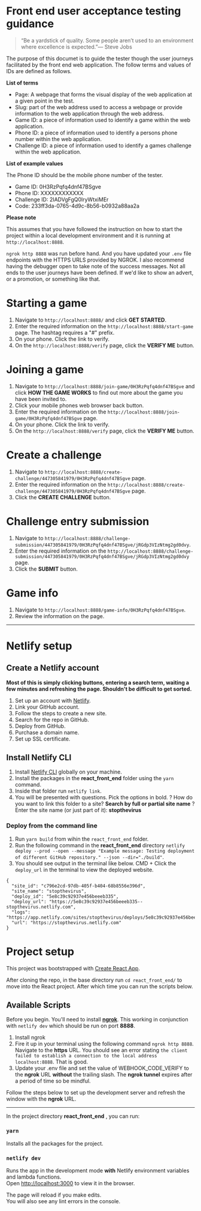 # Front end user acceptance testing guidance

> “Be a yardstick of quality. Some people aren’t used to an environment where excellence is expected.”— Steve Jobs

The purpose of this documet is to guide the tester though the user journeys facilitated by the front end web application. The follow terms and values of IDs are defined as follows.

**List of terms**

- Page: A webpage that forms the visual display of the web application at a given point in the test.
- Slug: part of the web address used to access a webpage or provide information to the web application through the web address.
- Game ID: a piece of information used to identify a game within the web application.
- Phone ID: a piece of information used to identify a persons phone number within the web application.
- Challenge ID: a piece of information used to identify a games challenge within the web application.

**List of example values**

The Phone ID should be the mobile phone number of the tester.

- Game ID: 0H3RzPqfq4dnf47BSgve
- Phone ID: XXXXXXXXXXXX
- Challenge ID: 2IADVgFgQ0lryWtxiMEr
- Code: 233ff3da-0765-4d9c-8b56-b0932a88aa2a

**Please note**

This assumes that you have followed the instruction on how to start the project within a local development environment and it is running at `http://localhost:8888`.

`ngrok http 8888` was run before hand. And you have updated your `.env` file endpoints with the HTTPS URLS provided by NGROK. I also recommend having the debugger open to take note of the success messages. Not all ends to the user journeys have been defined. If we'd like to show an advert, or a promotion, or something like that.

# Starting a game

1. Navigate to `http://localhost:8888/` and click **GET STARTED**.
2. Enter the required information on the `http://localhost:8888/start-game` page. The hashtag requires a "#" prefix.
3. On your phone. Click the link to verify.
4. On the `http://localhost:8888/verify` page, click the **VERIFY ME** button.

# Joining a game

1. Navigate to `http://localhost:8888/join-game/0H3RzPqfq4dnf47BSgve` and click **HOW THE GAME WORKS** to find out more about the game you have been invited to.
2. Click your mobile phones web browser back button.
3. Enter the required information on the `http://localhost:8888/join-game/0H3RzPqfq4dnf47BSgve` page.
4. On your phone. Click the link to verify.
5. On the `http://localhost:8888/verify` page, click the **VERIFY ME** button.

# Create a challenge

1. Navigate to `http://localhost:8888/create-challenge/447305841979/0H3RzPqfq4dnf47BSgve` page.
2. Enter the required information on the `http://localhost:8888/create-challenge/447305841979/0H3RzPqfq4dnf47BSgve` page.
3. Click the **CREATE CHALLENGE** button.

# Challenge entry submission

1. Navigate to `http://localhost:8888/challenge-submission/447305841979/0H3RzPqfq4dnf47BSgve/jRGdp3VIzNtmg2gd0dvy`.
2. Enter the required information on the `http://localhost:8888/challenge-submission/447305841979/0H3RzPqfq4dnf47BSgve/jRGdp3VIzNtmg2gd0dvy` page.
3. Click the **SUBMIT** button.

# Game info

1. Navigate to `http://localhost:8888/game-info/0H3RzPqfq4dnf47BSgve`.
2. Review the information on the page.

---

# Netlify setup

## Create a Netlify account

**Most of this is simply clicking buttons, entering a search term, waiting a few minutes and refreshing the page. Shouldn't be difficult to get sorted.**

1. Set up an account with [Netlify](www.netlify.com).
2. Link your GitHub account.
3. Follow the steps to create a new site.
4. Search for the repo in GitHub.
5. Deploy from GitHub.
6. Purchase a domain name.
7. Set up SSL certificate.

## Install Netlify CLI

1. Install [Netlify CLI](https://www.npmjs.com/package/netlify-cli) globally on your machine.
2. Install the packages in the **react_front_end** folder using the `yarn` command.
3. Inside that folder run `netlify link`.
4. You will be presented with questions. Pick the options in bold.
   ? How do you want to link this folder to a site? **Search by full or partial site name**
   ? Enter the site name (or just part of it): **stopthevirus**

### Deploy from the command line

1. Run `yarn build` from wihin the `react_front_end` folder.
2. Run the following command in the **react_front_end** directory `netlify deploy --prod --open --message "Example message: Testing deployment of different GitHub repository." --json --dir="./build"`.
3. You should see output in the terminal like below. CMD + Click the `deploy_url` in the terminal to view the deployed website.

```
{
  "site_id": "c796e2cd-97db-405f-b404-68b8556e396d",
  "site_name": "stopthevirus",
  "deploy_id": "5e8c39c92937e456beeeb335",
  "deploy_url": "https://5e8c39c92937e456beeeb335--stopthevirus.netlify.com",
  "logs": "https://app.netlify.com/sites/stopthevirus/deploys/5e8c39c92937e456beeeb335",
  "url": "https://stopthevirus.netlify.com"
}
```

# Project setup

This project was bootstrapped with [Create React App](https://github.com/facebook/create-react-app).

After cloning the repo, in the base directory run `cd react_front_end/` to move into the React project. After which time you can run the scripts below.

## Available Scripts

Before you begin. You'll need to install [**ngrok**](https://ngrok.com/download). This working in conjunction with `netlify dev` which should be run on port **8888**.

1. Install ngrok
2. Fire it up in your terminal using the following command `ngrok http 8888`. Navigate to the **https** URL. You should see an error stating `the client failed to establish a connection to the local address localhost:8888`. That is good.
3. Update your .env file and set the value of WEBHOOK_CODE_VERIFY to the **ngrok** URL **without** the trailing slash. The **ngrok tunnel** expires after a period of time so be mindful.

Follow the steps below to set up the development server and refresh the window with the **ngrok** URL.

---

In the project directory **react_front_end** , you can run:

### `yarn`

Installs all the packages for the project.

### `netlify dev`

Runs the app in the development mode **with** Netlify environment variables and lambda functions.<br />
Open [http://localhost:3000](http://localhost:3000) to view it in the browser.

The page will reload if you make edits.<br />
You will also see any lint errors in the console.
